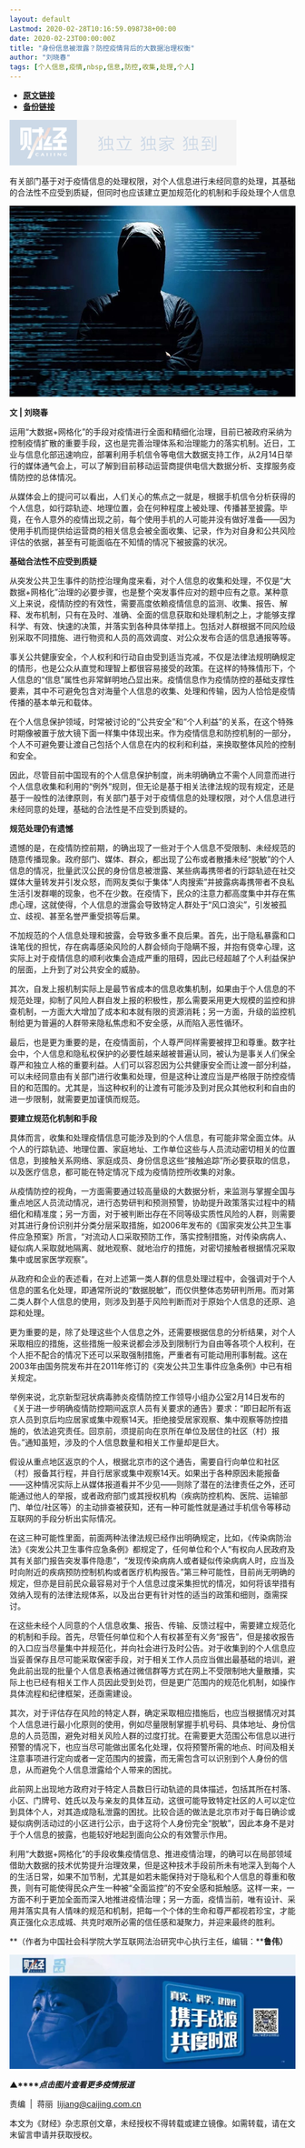 ```yaml
---
layout: default
Lastmod: 2020-02-28T10:16:59.098738+00:00
date: 2020-02-23T00:00:00Z
title: "身份信息被泄露？防控疫情背后的大数据治理权衡"
author: "刘晓春"
tags: [个人信息,疫情,nbsp,信息,防控,收集,处理,个人]
---
```


* [**原文链接**](https://mp.weixin.qq.com/s/ANbIyiYPs2_84jbjl8Z7tg)
* [**备份链接**](http://archive.today/CoBJQ)


![](/images/post/77e6cfb5c7ef66e00d9bd04f74961594.jpg)

有关部门基于对于疫情信息的处理权限，对个人信息进行未经同意的处理，其基础的合法性不应受到质疑，但同时也应该建立更加规范化的机制和手段处理个人信息

![](/images/post/7bfea88b9ca28264dca6ae2615d2b992.jpg)

  

**文 | 刘晓春**

运用“大数据+网格化”的手段对疫情进行全面和精细化治理，目前已被政府采纳为控制疫情扩散的重要手段，这也是完善治理体系和治理能力的落实机制。近日，工业与信息化部迅速响应，部署利用手机信令等电信大数据支持工作，从2月14日举行的媒体通气会上，可以了解到目前移动运营商提供电信大数据分析、支撑服务疫情防控的总体情况。

从媒体会上的提问可以看出，人们关心的焦点之一就是，根据手机信令分析获得的个人信息，如行踪轨迹、地理位置，会在何种程度上被处理、传播甚至披露。毕竟，在令人意外的疫情出现之前，每个使用手机的人可能并没有做好准备——因为使用手机而提供给运营商的相关信息会被全面收集、记录，作为对自身和公共风险评估的依据，甚至有可能面临在不知情的情况下被披露的状况。

**基础合法性不应受到质疑**

从突发公共卫生事件的防控治理角度来看，对个人信息的收集和处理，不仅是“大数据+网格化”治理的必要步骤，也是整个突发事件应对的题中应有之意。某种意义上来说，疫情防控的有效性，需要高度依赖疫情信息的监测、收集、报告、解释、发布机制，只有在及时、准确、全面的信息获取和处理机制之上，才能够支撑科学、有效、快速的决策，并落实到各种具体举措上。包括对人群根据不同风险级别采取不同措施、进行物资和人员的高效调度、对公众发布合适的信息通报等等。

事关公共健康安全，个人权利和行动自由受到适当克减，不仅是法律法规明确规定的情形，也是公众从直觉和理智上都很容易接受的政策。在这样的特殊情形下，个人信息的“信息”属性也非常鲜明地凸显出来。疫情信息作为疫情防控的基础支撑性要素，其中不可避免包含对海量个人信息的收集、处理和传输，因为人恰恰是疫情传播的基本单元和载体。

在个人信息保护领域，时常被讨论的“公共安全”和“个人利益”的关系，在这个特殊时期像被置于放大镜下面一样集中体现出来。作为疫情信息和防控机制的一部分，个人不可避免要让渡自己包括个人信息在内的权利和利益，来换取整体风险的控制和安全。

因此，尽管目前中国现有的个人信息保护制度，尚未明确确立不需个人同意而进行个人信息收集和利用的“例外”规则，但无论是基于相关法律法规的现有规定，还是基于一般性的法律原则，有关部门基于对于疫情信息的处理权限，对个人信息进行未经同意的处理，基础的合法性是不应受到质疑的。

**规范处理仍有遗憾**

遗憾的是，在疫情防控前期，的确出现了一些对于个人信息不受限制、未经规范的随意传播现象。政府部门、媒体、群众，都出现了公布或者散播未经“脱敏”的个人信息的情况，批量武汉公民的身份信息被泄露、某些病毒携带者的行踪轨迹在社交媒体大量转发并引发众怒，而网友类似于集体“人肉搜索”并披露病毒携带者不良私生活引发群嘲的现象，也不在少数。在疫情下，民众的注意力都高度集中并存在焦虑心理，这就使得，个人信息的泄露会导致特定人群处于“风口浪尖”，引发被孤立、歧视、甚至名誉严重受损等后果。

不加规范的个人信息处理和披露，会导致多重不良后果。首先，出于隐私暴露和口诛笔伐的担忧，存在病毒感染风险的人群会倾向于隐瞒不报，并抱有侥幸心理，这实际上对于疫情信息的顺利收集会造成严重的阻碍，因此已经超越了个人利益保护的层面，上升到了对公共安全的威胁。

其次，自发上报机制实际上是最节省成本的信息收集机制，如果由于个人信息的不规范处理，抑制了风险人群自发上报的积极性，那么需要采用更大规模的监控和排查机制，一方面大大增加了成本和本就有限的资源消耗；另一方面，升级的监控机制给更为普遍的人群带来隐私焦虑和不安全感，从而陷入恶性循环。

最后，也是更为重要的是，在疫情面前，个人尊严同样需要被捍卫和尊重。数字社会中，个人信息和隐私权保护的必要性越来越被普遍认同，被认为是事关人们保全尊严和独立人格的重要利益。人们可以容忍因为公共健康安全而让渡一部分利益，可以未经同意由有关部门进行收集和处理，但是这种让渡应当是严格限于防控疫情目的和范围的。尤其是，当这种权利的让渡有可能涉及到对民众其他权利和自由的进一步限制，就需要更加谨慎而规范。

**要建立规范化机制和手段**

具体而言，收集和处理疫情信息可能涉及到的个人信息，有可能非常全面立体。从个人的行踪轨迹、地理位置、家庭地址、工作单位这些与人员流动密切相关的位置信息，到接触关系网络、家庭成员、身份信息这些“接触追踪”所必要获取的信息，以及医疗信息，都可能在特定情况下成为疫情防控所收集的对象。

从疫情防控的视角，一方面需要通过较高量级的大数据分析，来监测与掌握全国与重点地区人员流动情况，进行态势研判和预测预警，协助提升政策落实过程中的精细化和精准度；另一方面，对于被判断出存在不同等级实质性风险的人群，则需要对其进行身份识别并分类分层采取措施，如2006年发布的《国家突发公共卫生事件应急预案》所言，“对流动人口采取预防工作，落实控制措施，对传染病病人、疑似病人采取就地隔离、就地观察、就地治疗的措施，对密切接触者根据情况采取集中或居家医学观察”。

从政府和企业的表述看，在对上述第一类人群的信息处理过程中，会强调对于个人信息的匿名化处理，即通常所说的“数据脱敏”，而仅供整体态势研判所用。而对第二类人群个人信息的使用，则涉及到基于风险判断而对于原始个人信息的还原、追踪和处理。

更为重要的是，除了处理这些个人信息之外，还需要根据信息的分析结果，对个人采取相应的措施，这些措施一般来说都会涉及到限制行为自由等各项个人权利，在个人拒不配合的情况下还可以采取强制措施，严重者有可能动用刑事制裁。这在2003年由国务院发布并在2011年修订的《突发公共卫生事件应急条例》中已有相关规定。

举例来说，北京新型冠状病毒肺炎疫情防控工作领导小组办公室2月14日发布的《关于进一步明确疫情防控期间返京人员有关要求的通告》要求：“即日起所有返京人员到京后均应居家或集中观察14天。拒绝接受居家观察、集中观察等防控措施的，依法追究责任。回京前，须提前向在京所在单位及居住的社区（村）报告。”通知虽短，涉及的个人信息数量和相关工作量却是巨大。

假设从重点地区返京的个人，根据北京市的这个通告，需要自行向单位和社区（村）报备其行程，并自行居家或集中观察14天。如果出于各种原因未能报备——这种情况实际上从媒体报道看并不少见——则除了潜在的法律责任之外，还可能通过他人的举报，或者政府部门或其授权机构（疾病防控机构、医院、运输部门、单位/社区等）的主动排查被获知，还有一种可能性就是通过手机信令等移动互联网的手段分析出实际情况。

在这三种可能性里面，前面两种法律法规已经作出明确规定，比如，《传染病防治法》《突发公共卫生事件应急条例》都规定了，任何单位和个人“有权向人民政府及其有关部门报告突发事件隐患”，“发现传染病病人或者疑似传染病病人时，应当及时向附近的疾病预防控制机构或者医疗机构报告。”第三种可能性，目前尚无明确的规定，但亦是目前民众最容易对于个人信息过度采集担忧的情况，如何将该举措有效纳入现有的法律法规体系，以及出台更有针对性的适当的政策和细则，亟需探讨。

在这些未经个人同意的个人信息收集、报告、传输、反馈过程中，需要建立规范化的机制和手段。首先，尽管任何单位和个人有权甚至有义务“报告”，但是接收报告的入口应当尽量集中并规范化，并向社会进行及时公告。对于收集到的个人信息应当妥善保存且尽可能采取保密手段，对于相关工作人员应当做出最基础的培训，避免此前出现的批量个人信息表格通过微信群等方式在网上不受限制地大量散播，实际上也已经有相关工作人员因此受到处罚，但是更广范围内的规范化机制，如操作具体流程和纪律框架，还亟需建设。

其次，对于评估存在风险的特定人群，确定采取相应措施后，也应当根据情况对其个人信息进行最小化原则的使用，例如尽量限制掌握手机号码、具体地址、身份信息的人员范围，避免对相关风险人群的过度打扰。在需要更大范围公布信息以进行预警的情况下，也应当尽可能做出匿名化处理，仅将预警所需的地点、时间及相关注意事项进行定向或者一定范围内的披露，而无需包含可以识别到个人身份的信息，从而避免个人信息泄露给个人带来的困扰。

此前网上出现地方政府对于特定人员数日行动轨迹的具体描述，包括其所在村落、小区、门牌号、姓氏以及与亲友的具体互动，这很可能导致特定社区的人可以定位到具体个人，对其造成隐私泄露的困扰。比较合适的做法是北京市对于每日确诊或疑似病例活动过的小区进行公示，由于这将个人身份完全“脱敏”，因此本身不是对于个人信息的披露，也能较好地起到面向公众的有效警示作用。

利用“大数据+网格化”的手段收集疫情信息、推进疫情治理，的确可以在局部领域借助大数据的技术优势提升治理效果，但是这种技术手段前所未有地深入到每个人的生活日常，如果不加节制，尤其是如若未能保持对于隐私和个人信息的尊重和敬畏，则有可能使得民众产生一种被“全面监控”的不安全感和抵触感。这样一来，一方面不利于更加全面而深入地推进疫情治理；另一方面，疫情当前，唯有设计、采用并落实具有人情味的规范和机制，把每一个个体的生命和尊严都视若珍宝，才能真正强化众志成城、共克时艰所必需的信任感和凝聚力，并迎来最终的胜利。

**（作者为中国社会科学院大学互联网法治研究中心执行主任，编辑：****鲁伟）**

[![](/images/post/4d24a5670c9a87791ea8b757d030c0d3.jpg)](https://mp.weixin.qq.com/mp/homepage?__biz=MjM5NDU5NTM4MQ==&hid=29&sn=21c0f34c737748fe3b2c372bb40ae622)

**▲****_点击图片查看更多疫情报道_**

  

  

责编  |  蒋丽  lijiang@caijing.com.cn

本文为《财经》杂志原创文章，未经授权不得转载或建立镜像。如需转载，请在文末留言申请并获取授权。

